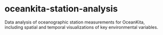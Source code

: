 # oceankita-station-analysis
Data analysis of oceanographic station measurements for OceanKita, including spatial and temporal visualizations of key environmental variables.

